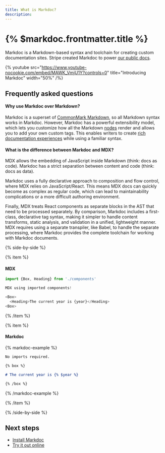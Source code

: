 ```yaml
---
title: What is Markdoc?
description:
---
```


# {% $markdoc.frontmatter.title %}

Markdoc is a Markdown-based syntax and toolchain for creating custom documentation sites. Stripe created Markdoc to power [our public docs](http://stripe.com/docs).

{% youtube
  src="https://www.youtube-nocookie.com/embed/MAWK_VmjU1Y?controls=0"
  title="Introducing Markdoc"
  width="50%" /%}

## Frequently asked questions

#### Why use Markdoc over Markdown?

Markdoc is a superset of [CommonMark Markdown](https://commonmark.org/), so all Markdown syntax works in Markdoc. However, Markdoc has a powerful extensibility model, which lets you customize how all the Markdown [nodes](/docs/nodes) render and allows you to add your own custom tags. This enables writers to create [rich documentation experiences](https://stripe.com/docs/checkout/quickstart) while using a familiar syntax.

#### What is the difference between Markdoc and MDX?

MDX allows the embedding of JavaScript inside Markdown (think: docs as code). Markdoc has a strict separation between content and code (think: docs as data).

Markdoc uses a fully declarative approach to composition and flow control, where MDX relies on JavaScript/React. This means MDX docs can quickly become as complex as regular code, which can lead to maintainability complications or a more difficult authoring environment.

Finally, MDX treats React components as separate blocks in the AST that need to be processed separately. By comparison, Markdoc includes a first-class, declarative tag syntax, making it simpler to handle content transforms, static analysis, and validation in a unified, lightweight manner. MDX requires using a separate transpiler, like Babel, to handle the separate processing, where Markdoc provides the complete toolchain for working with Markdoc documents.

{% side-by-side %}

{% item %}

#### MDX

```js
import {Box, Heading} from './components'

MDX using imported components!

<Box>
  <Heading>The current year is {year}</Heading>
<Box>
```

{% /item %}

{% item %}

#### Markdoc

{% markdoc-example %}

```md
No imports required.

{% box %}

# The current year is {% $year %}

{% /box %}
```

{% /markdoc-example %}

{% /item %}

{% /side-by-side %}

## Next steps

- [Install Markdoc](/docs/getting-started)
- [Try it out online](/sandbox)

